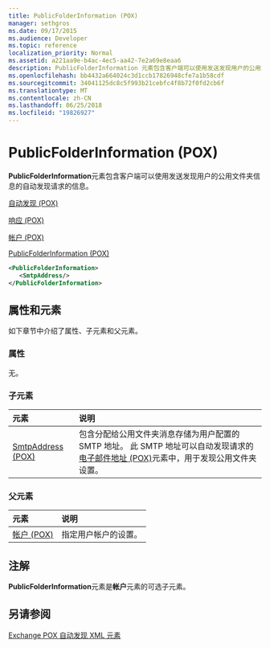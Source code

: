 ```yaml
---
title: PublicFolderInformation (POX)
manager: sethgros
ms.date: 09/17/2015
ms.audience: Developer
ms.topic: reference
localization_priority: Normal
ms.assetid: a221aa9e-b4ac-4ec5-aa42-7e2a69e8eaa6
description: PublicFolderInformation 元素包含客户端可以使用发送发现用户的公用文件夹信息的自动发现请求的信息。
ms.openlocfilehash: bb4432a664024c3d1ccb17826948cfe7a1b58cdf
ms.sourcegitcommit: 34041125dc8c5f993b21cebfc4f8b72f0fd2cb6f
ms.translationtype: MT
ms.contentlocale: zh-CN
ms.lasthandoff: 06/25/2018
ms.locfileid: "19826927"
---
```

# <a name="publicfolderinformation-pox"></a>PublicFolderInformation (POX)

**PublicFolderInformation**元素包含客户端可以使用发送发现用户的公用文件夹信息的自动发现请求的信息。 
  
[自动发现 (POX)](autodiscover-pox.md)
  
[响应 (POX)](response-pox.md)
  
[帐户 (POX)](account-pox.md)
  
[PublicFolderInformation (POX)](publicfolderinformation-pox.md)
  
```XML
<PublicFolderInformation>
   <SmtpAddress/>
</PublicFolderInformation>
```

## <a name="attributes-and-elements"></a>属性和元素

如下章节中介绍了属性、子元素和父元素。
  
### <a name="attributes"></a>属性

无。
  
### <a name="child-elements"></a>子元素

|**元素**|**说明**|
|:-----|:-----|
|[SmtpAddress (POX)](smtpaddress-pox.md) <br/> |包含分配给公用文件夹消息存储为用户配置的 SMTP 地址。 此 SMTP 地址可以自动发现请求的[电子邮件地址 (POX)](emailaddress-pox.md)元素中，用于发现公用文件夹设置。  <br/> |
   
### <a name="parent-elements"></a>父元素

|**元素**|**说明**|
|:-----|:-----|
|[帐户 (POX)](account-pox.md) <br/> |指定用户帐户的设置。  <br/> |
   
## <a name="remarks"></a>注解

**PublicFolderInformation**元素是**帐户**元素的可选子元素。 
  
## <a name="see-also"></a>另请参阅



[Exchange POX 自动发现 XML 元素](pox-autodiscover-xml-elements-for-exchange.md)

